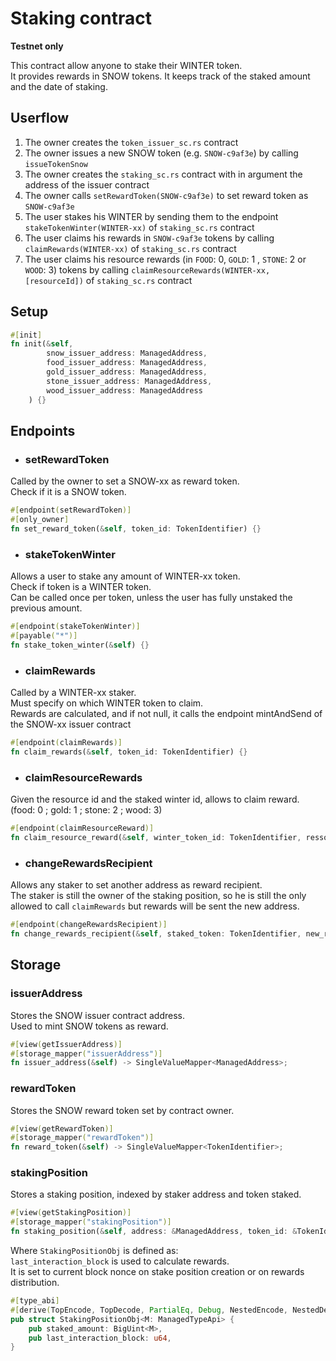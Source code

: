 # Staking contract
**Testnet only**  

This contract allow anyone to stake their WINTER token.  
It provides rewards in SNOW tokens. 
It keeps track of the staked amount and the date of staking.

## Userflow
1. The owner creates the `token_issuer_sc.rs` contract
2. The owner issues a new SNOW token (e.g. `SNOW-c9af3e`) by calling `issueTokenSnow`
3. The owner creates the `staking_sc.rs` contract with in argument the address of the issuer contract
4. The owner calls `setRewardToken(SNOW-c9af3e)` to set reward token as `SNOW-c9af3e`
5. The user stakes his WINTER by sending them to the endpoint `stakeTokenWinter(WINTER-xx)` of `staking_sc.rs` contract
6. The user claims his rewards in `SNOW-c9af3e` tokens by calling `claimRewards(WINTER-xx)` of `staking_sc.rs` contract
7. The user claims his resource rewards (in `FOOD`: 0, `GOLD`: 1 , `STONE`: 2 or `WOOD`: 3) tokens by calling `claimResourceRewards(WINTER-xx, [resourceId])` of `staking_sc.rs` contract
## Setup

```Rust
#[init]
fn init(&self, 
        snow_issuer_address: ManagedAddress,
        food_issuer_address: ManagedAddress,
        gold_issuer_address: ManagedAddress,
        stone_issuer_address: ManagedAddress,
        wood_issuer_address: ManagedAddress
    ) {}
```

## Endpoints
- ### setRewardToken  
Called by the owner to set a SNOW-xx as reward token.  
Check if it is a SNOW token.
```Rust
#[endpoint(setRewardToken)]
#[only_owner]
fn set_reward_token(&self, token_id: TokenIdentifier) {}
```
- ### stakeTokenWinter
Allows a user to stake any amount of WINTER-xx token.  
Check if token is a WINTER token.  
Can be called once per token, unless the user has fully unstaked the previous amount.
```Rust
#[endpoint(stakeTokenWinter)]
#[payable("*")]
fn stake_token_winter(&self) {}
```
- ### claimRewards
Called by a WINTER-xx staker.   
Must specify on which WINTER token to claim.  
Rewards are calculated, and if not null, it calls the endpoint mintAndSend of the SNOW-xx issuer contract 
```Rust
#[endpoint(claimRewards)]
fn claim_rewards(&self, token_id: TokenIdentifier) {}
```

- ### claimResourceRewards
Given the resource id and the staked winter id, allows to claim reward. (food: 0 ; gold: 1 ; stone: 2 ; wood: 3)
```Rust
#[endpoint(claimResourceReward)]
fn claim_resource_reward(&self, winter_token_id: TokenIdentifier, ressource_id: &u8) {}
```

- ### changeRewardsRecipient
Allows any staker to set another address as reward recipient.   
The staker is still the owner of the staking position, so he is still the only allowed to call `claimRewards` but rewards will be sent the new address.
```Rust
#[endpoint(changeRewardsRecipient)]
fn change_rewards_recipient(&self, staked_token: TokenIdentifier, new_recipient: ManagedAddress) {}
```
## Storage

### issuerAddress
Stores the SNOW issuer contract address.  
Used to mint SNOW tokens as reward.
```Rust
#[view(getIssuerAddress)]
#[storage_mapper("issuerAddress")]
fn issuer_address(&self) -> SingleValueMapper<ManagedAddress>;
```

### rewardToken
Stores the SNOW reward token set by contract owner.
```Rust
#[view(getRewardToken)]
#[storage_mapper("rewardToken")]
fn reward_token(&self) -> SingleValueMapper<TokenIdentifier>;
```

### stakingPosition
Stores a staking position, indexed by staker address and token staked.
```Rust
#[view(getStakingPosition)]
#[storage_mapper("stakingPosition")]
fn staking_position(&self, address: &ManagedAddress, token_id: &TokenIdentifier) -> SingleValueMapper<StakingPositionObj<Self::Api>>;
``` 
Where `StakingPositionObj` is defined as:  
`last_interaction_block` is used to calculate rewards.   
It is set to current block nonce on stake position creation or on rewards distribution.
```Rust
#[type_abi]
#[derive(TopEncode, TopDecode, PartialEq, Debug, NestedEncode, NestedDecode)]
pub struct StakingPositionObj<M: ManagedTypeApi> {
	pub staked_amount: BigUint<M>,
    pub last_interaction_block: u64,
}
```
    

    
